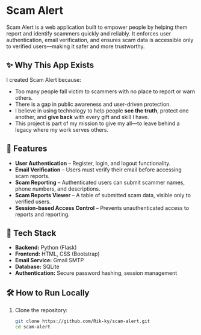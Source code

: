 # Scam Alert

Scam Alert is a web application built to empower people by helping them report and identify scammers quickly and reliably. It enforces user authentication, email verification, and ensures scam data is accessible only to verified users—making it safer and more trustworthy.

## ✨ Why This App Exists

I created Scam Alert because:

- Too many people fall victim to scammers with no place to report or warn others.
- There is a gap in public awareness and user-driven protection.
- I believe in using technology to help people **see the truth**, protect one another, and **give back** with every gift and skill I have.
- This project is part of my mission to give my all—to leave behind a legacy where my work serves others.

## 🔐 Features

- **User Authentication** – Register, login, and logout functionality.
- **Email Verification** – Users must verify their email before accessing scam reports.
- **Scam Reporting** – Authenticated users can submit scammer names, phone numbers, and descriptions.
- **Scam Reports Viewer** – A table of submitted scam data, visible only to verified users.
- **Session-based Access Control** – Prevents unauthenticated access to reports and reporting.

## 🚀 Tech Stack

- **Backend:** Python (Flask)
- **Frontend:** HTML, CSS (Bootstrap)
- **Email Service:** Gmail SMTP
- **Database:** SQLite
- **Authentication:** Secure password hashing, session management

## 🛠 How to Run Locally

1. Clone the repository:

   ```bash
   git clone https://github.com/Rik-ky/scam-alert.git
   cd scam-alert

